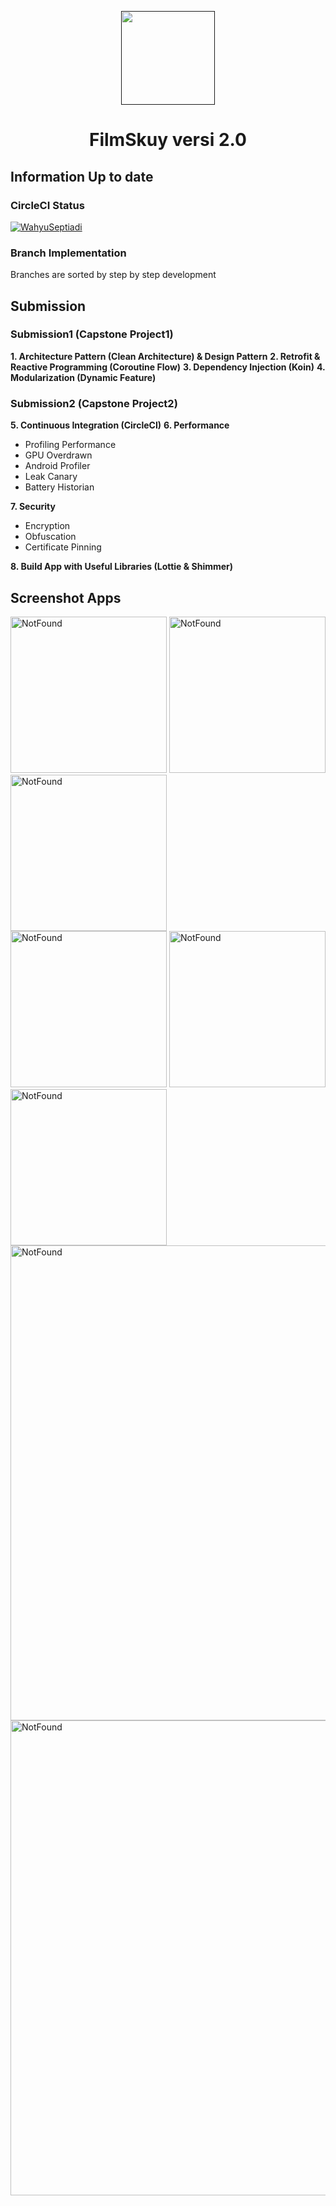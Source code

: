 <p align="center"><a href=""><img height="150" src="assets/logo.png"></a></p>
<h1 align="center">FilmSkuy versi 2.0</h1>

## Information Up to date
### CircleCI Status
[![WahyuSeptiadi](https://circleci.com/gh/WahyuSeptiadi/AndroidExpert.svg?style=svg)](https://circleci.com/gh/WahyuSeptiadi/AndroidExpert)
### Branch Implementation
Branches are sorted by step by step development

## Submission
### Submission1 (Capstone Project1)
**1. Architecture Pattern (Clean Architecture) & Design Pattern**
**2. Retrofit & Reactive Programming (Coroutine Flow)**
**3. Dependency Injection (Koin)**
**4. Modularization (Dynamic Feature)**

### Submission2 (Capstone Project2)
**5. Continuous Integration (CircleCI)**
**6. Performance**
- Profiling Performance
- GPU Overdrawn
- Android Profiler
- Leak Canary
- Battery Historian

**7. Security**
- Encryption
- Obfuscation
- Certificate Pinning

**8. Build App with Useful Libraries (Lottie & Shimmer)**

## Screenshot Apps
<div>
  <img src="assets/splash.jpg" alt="NotFound" width="250">
  <img src="assets/notfound.jpg" alt="NotFound" width="250">
  <img src="assets/empty.jpg" alt="NotFound" width="250">
</div>
<div>
  <img src="assets/home.jpg" alt="NotFound" width="250">
  <img src="assets/disconnect.jpg" alt="NotFound" width="250">
  <img src="assets/detail.jpg" alt="NotFound" width="250">
</div>
<div>
  <img src="assets/home2.jpg" alt="NotFound" width="760">
  <img src="assets/detail2.jpg" alt="NotFound" width="760">
</div>
